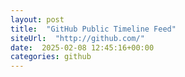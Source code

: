 ```yaml
---
layout: post
title:  "GitHub Public Timeline Feed"
siteUrl:  "http://github.com/"
date:  2025-02-08 12:45:16+00:00
categories: github
---
```

